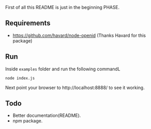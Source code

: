 First of all this README is just in the beginning PHASE.

Requirements
--

- https://github.com/havard/node-openid (Thanks Havard for this package)

Run
--

Inside `examples` folder and run the following commandL
  

    node index.js

Next point your browser to http://localhost:8888/ to see it working.

Todo
--

- Better documentation(README).
- npm package.

